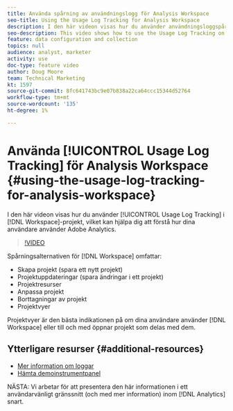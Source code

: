 ```yaml
---
title: Använda spårning av användningslogg för Analysis Workspace
seo-title: Using the Usage Log Tracking for Analysis Workspace
description: I den här videon visas hur du använder användningsloggspårning i Workspace-projekt, vilket kan hjälpa dig att förstå hur dina användare använder Adobe Analytics.
seo-description: This video shows how to use the Usage Log Tracking on Workspace projects, which can help you better understand your users’ usage of Adobe Analytics.
feature: data configuration and collection
topics: null
audience: analyst, marketer
activity: use
doc-type: feature video
author: Doug Moore
team: Technical Marketing
kt: 1597
source-git-commit: 8fc641743bc9e07b838a22ca64ccc15344d52764
workflow-type: tm+mt
source-wordcount: '135'
ht-degree: 1%

---
```



# Använda [!UICONTROL Usage Log Tracking] för Analysis Workspace {#using-the-usage-log-tracking-for-analysis-workspace}

I den här videon visas hur du använder [!UICONTROL Usage Log Tracking] i [!DNL Workspace]-projekt, vilket kan hjälpa dig att förstå hur dina användare använder Adobe Analytics.

>[!VIDEO](https://video.tv.adobe.com/v/22922/?quality=12&learn=on)

Spårningsalternativen för [!DNL Workspace] omfattar:

* Skapa projekt (spara ett nytt projekt)
* Projektuppdateringar (spara ändringar i ett projekt)
* Projektresurser
* Anpassa projekt
* Borttagningar av projekt
* Projektvyer

Projektvyer är den bästa indikationen på om dina användare använder [!DNL Workspace] eller till och med öppnar projekt som delas med dem.

## Ytterligare resurser {#additional-resources}

* [Mer information om loggar](https://experienceleague.adobe.com/docs/analytics/admin/admin-tools/logs.html?lang=en)
* [Hämta demoinstrumentpanel](https://adobe.ly/2ygP5ws)

NÄSTA: Vi arbetar för att presentera den här informationen i ett användarvänligt gränssnitt (och med mer information) inom [!DNL Analytics] snart.
